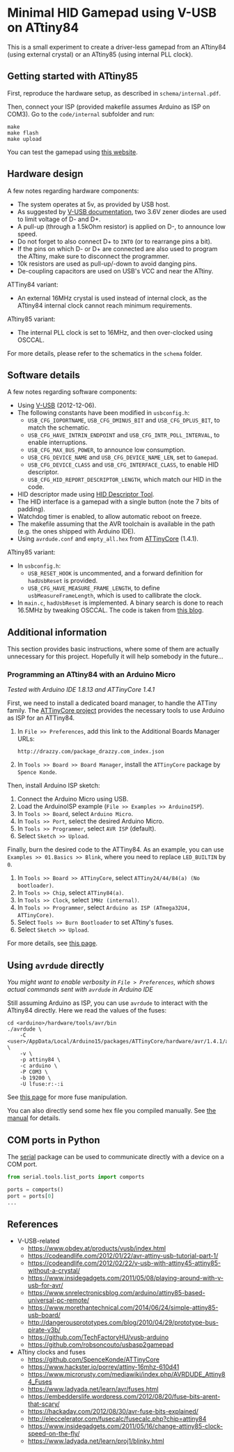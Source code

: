 
# Minimal HID Gamepad using V-USB on ATtiny84

This is a small experiment to create a driver-less gamepad from an ATtiny84 (using external crystal) or an ATtiny85 (using internal PLL clock).


## Getting started with ATtiny85

First, reproduce the hardware setup, as described in `schema/internal.pdf`.

Then, connect your ISP (provided makefile assumes Arduino as ISP on COM3).
Go to the `code/internal` subfolder and run:

```
make
make flash
make upload
```

You can test the gamepad using [this website](https://gamepadviewer.com/).


## Hardware design

A few notes regarding hardware components:

 * The system operates at 5v, as provided by USB host.
 * As suggested by [V-USB documentation](https://www.obdev.at/products/vusb/index.html), two 3.6V zener diodes are used to limit voltage of D- and D+.
 * A pull-up (through a 1.5kOhm resistor) is applied on D-, to announce low speed.
 * Do not forget to also connect D+ to `INT0` (or to rearrange pins a bit).
 * If the pins on which D- or D+ are connected are also used to program the ATtiny, make sure to disconnect the programmer.
 * 10k resistors are used as pull-up/-down to avoid danging pins.
 * De-coupling capacitors are used on USB's VCC and near the ATtiny.

ATTiny84 variant:

 * An external 16MHz crystal is used instead of internal clock, as the ATtiny84 internal clock cannot reach minimum requirements.

ATtiny85 variant:

 * The internal PLL clock is set to 16MHz, and then over-clocked using OSCCAL.

For more details, please refer to the schematics in the `schema` folder.


## Software details

A few notes regarding software components:

 * Using [V-USB](https://www.obdev.at/products/vusb/index.html) (2012-12-06).
 * The following constants have been modified in `usbconfig.h`:
   * `USB_CFG_IOPORTNAME`, `USB_CFG_DMINUS_BIT` and `USB_CFG_DPLUS_BIT`, to match the schematic.
   * `USB_CFG_HAVE_INTRIN_ENDPOINT` and `USB_CFG_INTR_POLL_INTERVAL`, to enable interruptions.
   * `USB_CFG_MAX_BUS_POWER`, to announce low consumption.
   * `USB_CFG_DEVICE_NAME` and `USB_CFG_DEVICE_NAME_LEN`, set to `Gamepad`.
   * `USB_CFG_DEVICE_CLASS` and `USB_CFG_INTERFACE_CLASS`, to enable HID descriptor.
   * `USB_CFG_HID_REPORT_DESCRIPTOR_LENGTH`, which match our HID in the code.
 * HID descriptor made using [HID Descriptor Tool](https://www.usb.org/document-library/hid-descriptor-tool).
 * The HID interface is a gamepad with a single button (note the 7 bits of padding).
 * Watchdog timer is enabled, to allow automatic reboot on freeze.
 * The makefile assuming that the AVR toolchain is available in the path (e.g. the ones shipped with Arduino IDE).
 * Using `avrdude.conf` and `empty_all.hex` from [ATTinyCore](https://github.com/SpenceKonde/ATTinyCore) (1.4.1).

ATtiny85 variant:

 * In `usbconfig.h`:
   * `USB_RESET_HOOK` is uncommented, and a forward definition for `hadUsbReset` is provided.
   * `USB_CFG_HAVE_MEASURE_FRAME_LENGTH`, to define `usbMeasureFrameLength`, which is used to callibrate the clock.
 * In `main.c`, `hadUsbReset` is implemented. A binary search is done to reach 16.5MHz by tweaking OSCCAL. The code is taken from [this blog](https://codeandlife.com/2012/02/22/v-usb-with-attiny45-attiny85-without-a-crystal/).


## Additional information

This section provides basic instructions, where some of them are actually unnecessary for this project.
Hopefully it will help somebody in the future...


### Programming an ATtiny84 with an Arduino Micro

_Tested with Arduino IDE 1.8.13 and ATTinyCore 1.4.1_

First, we need to install a dedicated board manager, to handle the ATTiny family.
The [ATTinyCore project](https://github.com/SpenceKonde/ATTinyCore) provides the necessary tools to use Arduino as ISP for an ATTiny84.

 1. In `File >> Preferences`, add this link to the Additional Boards Manager URLs:
    ```
    http://drazzy.com/package_drazzy.com_index.json
    ```
 2. In `Tools >> Board >> Board Manager`, install the `ATTinyCore` package by `Spence Konde`.

Then, install Arduino ISP sketch:

 1. Connect the Arduino Micro using USB.
 2. Load the ArduinoISP example (`File >> Examples >> ArduinoISP`).
 3. In `Tools >> Board`, select `Arduino Micro`.
 4. In `Tools >> Port`, select the desired Arduino Micro.
 5. In `Tools >> Programmer`, select `AVR ISP` (default).
 6. Select `Sketch >> Upload`.

Finally, burn the desired code to the ATTiny84. As an example, you can use `Examples >> 01.Basics >> Blink`, where you need to replace `LED_BUILTIN` by `0`.

 1. In `Tools >> Board >> ATTinyCore`, select `ATTiny24/44/84(a) (No bootloader)`.
 2. In `Tools >> Chip`, select `ATTiny84(a)`.
 3. In `Tools >> Clock`, select `1MHz (internal)`.
 4. In `Tools >> Programmer`, select `Arduino as ISP (ATmega32U4, ATTinyCore)`.
 5. Select `Tools >> Burn Bootloader` to set ATtiny's fuses.
 6. Select `Sketch >> Upload`.

For more details, see [this page](https://www.arduino.cc/en/Tutorial/BuiltInExamples/ArduinoISP).


## Using `avrdude` directly

_You might want to enable verbosity in `File > Preferences`, which shows actual commands sent with `avrdude` in Arduino IDE_

Still assuming Arduino as ISP, you can use `avrdude` to interact with the ATtiny84 directly.
Here we read the values of the fuses:

```
cd <arduino>/hardware/tools/avr/bin
./avrdude \
    -C <user>/AppData/Local/Arduino15/packages/ATTinyCore/hardware/avr/1.4.1/avrdude.conf \
    -v \
    -p attiny84 \
    -c arduino \
    -P COM3 \
    -b 19200 \
    -U lfuse:r:-:i
```

See [this page](https://dntruong.wordpress.com/2015/07/08/setting-and-reading-attiny85-fuses/) for more fuse manipulation.

You can also directly send some hex file you compiled manually.
See [the manual](https://www.cs.ou.edu/~fagg/classes/general/atmel/avrdude.pdf) for details.

## COM ports in Python

The [serial](https://pyserial.readthedocs.io/en/latest/tools.html) package can be used to communicate directly with a device on a COM port.

```python
from serial.tools.list_ports import comports

ports = comports()
port = ports[0]
...
```


## References

 * V-USB-related
   * https://www.obdev.at/products/vusb/index.html
   * https://codeandlife.com/2012/01/22/avr-attiny-usb-tutorial-part-1/
   * https://codeandlife.com/2012/02/22/v-usb-with-attiny45-attiny85-without-a-crystal/
   * https://www.insidegadgets.com/2011/05/08/playing-around-with-v-usb-for-avr/
   * https://www.snrelectronicsblog.com/arduino/attiny85-based-universal-pc-remote/
   * https://www.morethantechnical.com/2014/06/24/simple-attiny85-usb-board/
   * http://dangerousprototypes.com/blog/2010/04/29/prototype-bus-pirate-v3b/
   * https://github.com/TechFactoryHU/vusb-arduino
   * https://github.com/robsoncouto/usbasp2gamepad
 * ATtiny clocks and fuses
   * https://github.com/SpenceKonde/ATTinyCore
   * https://www.hackster.io/porrey/attiny-16mhz-610d41
   * https://www.microrusty.com/mediawiki/index.php/AVRDUDE_Attiny84_Fuses
   * https://www.ladyada.net/learn/avr/fuses.html
   * https://embedderslife.wordpress.com/2012/08/20/fuse-bits-arent-that-scary/
   * https://hackaday.com/2012/08/30/avr-fuse-bits-explained/
   * http://eleccelerator.com/fusecalc/fusecalc.php?chip=attiny84
   * https://www.insidegadgets.com/2011/05/16/change-attiny85-clock-speed-on-the-fly/
   * https://www.ladyada.net/learn/proj1/blinky.html
